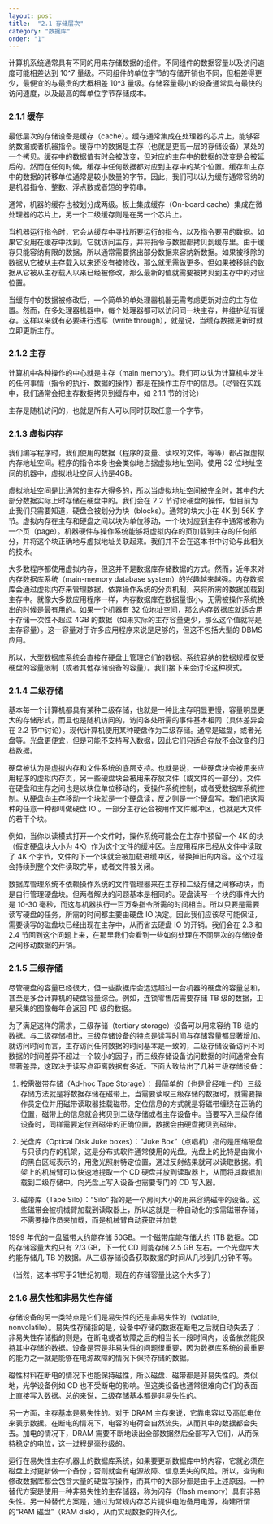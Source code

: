 ```yaml
---
layout: post
title:  "2.1 存储层次"
category: "数据库"
order: "1"
---
```


计算机系统通常具有不同的用来存储数据的组件。不同组件的数据容量以及访问速度可能相差达到 10^7 量级。不同组件的单位字节的存储开销也不同，但相差得更少，最便宜的与最贵的大概相差 10^3 量级。存储容量最小的设备通常具有最快的访问速度，以及最高的每单位字节存储成本。

### 2.1.1 缓存

最低层次的存储设备是缓存（cache）。缓存通常集成在处理器的芯片上，能够容纳数据或者机器指令。缓存中的数据是主存（也就是更高一层的存储设备）某处的一个拷贝。缓存中的数据值有时会被改变，但对应的主存中的数据的改变是会被延后的。然而在任何时候，缓存中任何数据都对应到主存中的某个位置。缓存和主存中的数据的转移单位通常是较小数量的字节。因此，我们可以认为缓存通常容纳的是机器指令、整数、浮点数或者短的字符串。

通常，机器的缓存也被划分成两级。板上集成缓存（On-board cache）集成在微处理器的芯片上，另一个二级缓存则是在另一个芯片上。

当机器运行指令时，它会从缓存中寻找所要运行的指令，以及指令要用的数据。如果它没用在缓存中找到，它就访问主存，并将指令与数据都拷贝到缓存里。由于缓存只能容纳有限的数据，所以通常需要挤出部分数据来容纳新数据。如果被移除的数据从它被从主存载入以来还没有被修改，那么就无需做更多。但如果被移除的数据从它被从主存载入以来已经被修改，那么最新的值就需要被拷贝到主存中的对应位置。

当缓存中的数据被修改后，一个简单的单处理器机器无需考虑更新对应的主存位置。然而，在多处理器机器中，每个处理器都可以访问同一块主存，并维护私有缓存。这样以来就有必要进行透写（write through），就是说，当缓存数据更新时就立即更新主存。

### 2.1.2 主存

计算机中各种操作的中心就是主存（main memory）。我们可以认为计算机中发生的任何事情（指令的执行、数据的操作）都是在操作主存中的信息。（尽管在实践中，我们通常会把主存数据拷贝到缓存中，如 2.1.1 节的讨论）

主存是随机访问的，也就是所有人可以同时获取任意一个字节。

### 2.1.3 虚拟内存

我们编写程序时，我们使用的数据（程序的变量、读取的文件，等等）都占据虚拟内存地址空间。程序的指令本身也会类似地占据虚拟地址空间。使用 32 位地址空间的机器中，虚拟地址空间大约是4GB。

虚拟地址空间是比通常的主存大得多的，所以当虚拟地址空间被完全时，其中的大部分数据实际上时存储在硬盘中的。我们会在 2.2 节讨论硬盘的操作，但目前为止我们只需要知道，硬盘会被划分为块（blocks）。通常的块大小在 4K 到 56K 字节。虚拟内存在主存和硬盘之间以块为单位移动，一个块对应到主存中通常被称为一个页（page）。机器硬件与操作系统能够将虚拟内存的页加载到主存的任何部分，并将这个块正确地与虚拟地址关联起来。我们并不会在这本书中讨论与此相关的技术。

大多数程序都使用虚拟内存，但这并不是数据库存储数据的方式。然而，近年来对内存数据库系统（main-memory database system）的兴趣越来越强。内存数据库会通过虚拟内存来管理数据，依靠操作系统的分页机制，来将所需的数据加载到主存中。就像大多数应用程序一样，内存数据库在数据量很小，无需被操作系统换出的时候是最有用的。如果一个机器有 32 位地址空间，那么内存数据库就适合用于存储一次性不超过 4GB 的数据（如果实际的主存容量更少，那么这个值就将是主存容量）。这一容量对于许多应用程序来说是足够的，但这不包括大型的 DBMS 应用。

所以，大型数据库系统会直接在硬盘上管理它们的数据。系统容纳的数据规模仅受硬盘的容量限制（或者其他存储设备的容量）。我们接下来会讨论这种模式。

### 2.1.4 二级存储

基本每一个计算机都具有某种二级存储，也就是一种比主存明显更慢，容量明显更大的存储形式，而且也是随机访问的，访问各处所需的事件基本相同（具体差异会在 2.2 节中讨论）。现代计算机使用某种硬盘作为二级存储。通常是磁盘，或者光盘等。光盘更便宜，但是可能不支持写入数据，因此它们只适合存放不会改变的归档数据。

硬盘被认为是虚拟内存和文件系统的底层支持。也就是说，一些硬盘块会被用来应用程序的虚拟内存页，另一些硬盘块会被用来存放文件（或文件的一部分）。文件在硬盘和主存之间也是以块位单位移动的，受操作系统控制，或者受数据库系统控制。从硬盘向主存移动一个块就是一个硬盘读，反之则是一个硬盘写。我们把这两种的任意一种都叫做硬盘 IO 。一部分主存还会被用作文件缓冲区，也就是大文件的若干个块。

例如，当你以读模式打开一个文件时，操作系统可能会在主存中预留一个 4K 的块（假定硬盘块大小为 4K）作为这个文件的缓冲区。当应用程序已经从文件中读取了 4K 个字节，文件的下一个块就会被加载进缓冲区，替换掉旧的内容。这个过程会持续到整个文件读取完毕，或者文件被关闭。

数据库管理系统不依赖操作系统的文件管理器来在主存和二级存储之间移动块，而是自行管理硬盘块。但两者解决的问题基本是相同的。硬盘读写一个块的事件大约是 10-30 毫秒，而这与机器执行一百万条指令所需的时间相当。所以只要是需要读写硬盘的任务，所需的时间都主要由硬盘 IO 决定。因此我们应该尽可能保证，需要读写的磁盘块已经出现在主存中，从而省去硬盘 IO 的开销。我们会在 2.3 和 2.4 节回到这个问题上来，在那里我们会看到一些如何处理在不同层次的存储设备之间移动数据的开销。

### 2.1.5 三级存储

尽管硬盘的容量已经很大，但一些数据库会远远超过一台机器的硬盘的容量总和，甚至是多台计算机的硬盘容量综合。例如，连锁零售店需要存储 TB 级的数据，卫星采集的图像每年会返回 PB 级的数据。

为了满足这样的需求，三级存储（tertiary storage）设备可以用来容纳 TB 级的数据。与二级存储相比，三级存储设备的特点是读写时间与存储容量都显著增加。就访问时间而言，主存访问任何数据的时间基本是一致的，二级存储设备访问不同数据的时间差异不超过一个较小的因子，而三级存储设备访问数据的时间通常会有显著差异，这取决于读写点距离数据有多近。下面大致给出了几种三级存储设备：

1. 按需磁带存储（Ad-hoc Tape Storage）： 最简单的（也是曾经唯一的）三级存储方法就是将数据存储在磁带上。当需要读取三级存储的数据时，就需要操作员定位并用磁带读取器挂载磁带。定位信息的方式就是将磁带缠绕在正确的位置，磁带上的信息就会拷贝到二级存储或者主存设备中。当要写入三级存储设备时，同样需要定位到磁带的正确位置，数据会由硬盘拷贝到磁带。

2. 光盘库（Optical Disk Juke boxes）：“Juke Box”（点唱机）指的是压缩硬盘与只读内存的机架，这是分布式软件通常使用的光盘。光盘上的比特是由微小的黑白区域表示的，用激光照射特定位置，通过反射结果就可以读取数据。机架上的机械臂可以快速地提取一个 CD 硬盘并放到读取器上，从而将其数据加载到二级存储中。向光盘上写入设备也需要专门的 CD 写入器。

3. 磁带库（Tape Silo）：“Silo” 指的是一个房间大小的用来容纳磁带的设备。这些磁带会被机械臂加载到读取器上，所以这就是一种自动化的按需磁带存储，不需要操作员来加载，而是机械臂自动获取并加载

1999 年代的一盘磁带大约能存储 50GB。一个磁带库能存储大约 1TB 数据。CD 的存储容量大约只有 2/3 GB，下一代 CD 则能存储 2.5 GB 左右。一个光盘库大约能存储几 TB 的数据。从三级存储设备获取数据的时间从几秒到几分钟不等。

（当然，这本书写于21世纪初期，现在的存储容量比这个大多了）

### 2.1.6 易失性和非易失性存储

存储设备的另一类特点是它们是易失性的还是非易失性的（volatile, nonvolatile）。易失性存储指的是，设备中存储的数据在断电之后就自动失去了；非易失性存储指的则是，在断电或者故障之后的相当长一段时间内，设备依然能保持其中存储的数据。设备是否是非易失性的问题很重要，因为数据库系统的最重要的能力之一就是能够在电源故障的情况下保持存储的数据。

磁性材料在断电的情况下也能保持磁性，所以磁盘、磁带都是非易失性的。类似地，光学设备例如 CD 也不受断电的影响。但这类设备也通常很难向它们的表面上直接写入数据。总的来说，二级存储基本都是非易失性的。

另一方面，主存基本是易失性的。对于 DRAM 主存来说，它靠电容以及高低电位来表示数据。在断电的情况下，电容的电荷会自然流失，从而其中的数据都会失去。加电的情况下，DRAM 需要不断地读出全部数据然后全部写入它们，从而保持稳定的电位，这一过程是毫秒级的。

运行在易失性主存机器上的数据库系统，如果要更新数据库中的内容，它就必须在磁盘上对更新做一个备份；否则就会有电源故障、信息丢失的风险。所以，查询和修改数据库都会包含大量的硬盘写操作，而其中的大部分都是由于上述原因。一种替代方案是使用一种非易失性的主存储器，称为闪存（flash memory）具有非易失性。另一种替代方案是，通过为常规内存芯片提供电池备用电源，构建所谓的“RAM 磁盘”（RAM disk），从而实现数据的持久化。